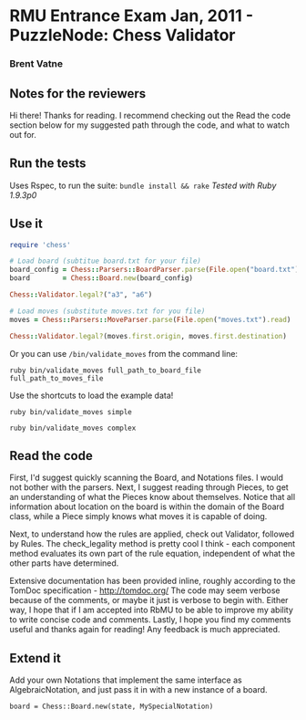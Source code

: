 # RMU Entrance Exam Jan, 2011 - PuzzleNode: Chess Validator
### Brent Vatne

## Notes for the reviewers
Hi there! Thanks for reading. I recommend checking out the Read the code
section below for my suggested path through the code, and what to watch
out for.

## Run the tests
Uses Rspec, to run the suite: `bundle install && rake`
*Tested with Ruby 1.9.3p0*

## Use it

````ruby
require 'chess'

# Load board (subtitue board.txt for your file)
board_config = Chess::Parsers::BoardParser.parse(File.open("board.txt").read)
board        = Chess::Board.new(board_config)

Chess::Validator.legal?("a3", "a6")

# Load moves (substitute moves.txt for you file)
moves = Chess::Parsers::MoveParser.parse(File.open("moves.txt").read)

Chess::Validator.legal?(moves.first.origin, moves.first.destination)
````

Or you can use `/bin/validate_moves` from the command line:

`ruby bin/validate_moves full_path_to_board_file full_path_to_moves_file`

Use the shortcuts to load the example data!

`ruby bin/validate_moves simple`

`ruby bin/validate_moves complex`

## Read the code
First, I'd suggest quickly scanning the Board, and Notations files. I
would not bother with the parsers. Next, I suggest reading through Pieces,
to get an understanding of what the Pieces know about themselves. Notice
that all information about location on the board is within the domain of
the Board class, while a Piece simply knows what moves it is capable of
doing.

Next, to understand how the rules are applied, check out Validator,
followed by Rules. The check_legality method is pretty cool I think -
each component method evaluates its own part of the rule equation,
independent of what the other parts have determined.

Extensive documentation has been provided inline, roughly according to
the TomDoc specification - http://tomdoc.org/
The code may seem verbose because of the comments, or maybe it just is
verbose to begin with. Either way, I hope that if I am accepted into
RbMU to be able to improve my ability to write concise code and
comments. Lastly, I hope you find my comments useful and thanks again
for reading! Any feedback is much appreciated.

## Extend it
Add your own Notations that implement the same interface as
AlgebraicNotation, and just pass it in with a new instance of a board.

`board = Chess::Board.new(state, MySpecialNotation)`
